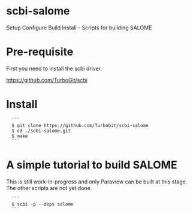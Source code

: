 # scbi-salome

Setup Configure Build Install - Scripts for building SALOME

# Pre-requisite

  First you need to install the scbi driver.

  https://github.com/TurboGit/scbi

# Install

      ```
      $ git clone https://github.com/TurboGit/scbi-salome
      $ cd ./scbi-salome.git
      $ make
      ```

# A simple tutorial to build SALOME

  This is still work-in-progress and only Paraview can be built at this
  stage. The other scripts are not yet done.

      ```
      $ scbi -p --deps salome
      ```
